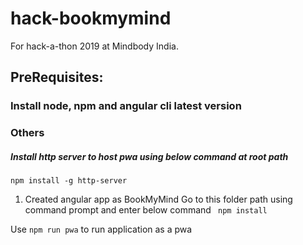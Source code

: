 # hack-bookmymind
For hack-a-thon 2019 at Mindbody India.

## PreRequisites:
### Install node, npm and angular cli latest version

### Others
##### Install http server to host pwa using below command at root path
`
npm install -g http-server
`



1. Created angular app as BookMyMind
Go to this folder path using command prompt and enter below command
` 
npm install
`

Use 
`
npm run pwa
` to run application as a pwa